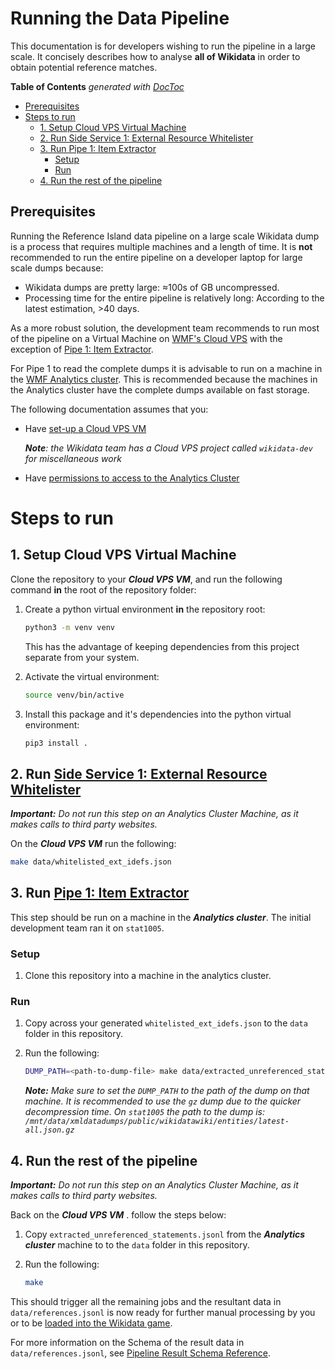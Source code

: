 # Running the Data Pipeline
This documentation is for developers wishing to run the pipeline in a large scale. It concisely describes how to analyse **all of Wikidata** in order to obtain potential reference matches.

<!-- START doctoc generated TOC please keep comment here to allow auto update -->
<!-- DON'T EDIT THIS SECTION, INSTEAD RE-RUN doctoc TO UPDATE -->
**Table of Contents**  *generated with [DocToc](https://github.com/thlorenz/doctoc)*

  - [Prerequisites](#prerequisites)
- [Steps to run](#steps-to-run)
  - [1. Setup Cloud VPS Virtual Machine](#1-setup-cloud-vps-virtual-machine)
  - [2. Run Side Service 1: External Resource Whitelister](#2-run-side-service-1-external-resource-whitelister)
  - [3. Run Pipe 1: Item Extractor](#3-run-pipe-1-item-extractor)
    - [Setup](#setup)
    - [Run](#run)
  - [4. Run the rest of the pipeline](#4-run-the-rest-of-the-pipeline)

<!-- END doctoc generated TOC please keep comment here to allow auto update -->

## Prerequisites

Running the Reference Island data pipeline on a large scale Wikidata dump is a process that requires multiple machines and a length of time. It is **not** recommended to run the entire pipeline on a developer laptop for large scale dumps because:

- Wikidata dumps are pretty large: ≈100s of GB uncompressed.
- Processing time for the entire pipeline is relatively long: According to the latest estimation, >40 days.

As a more robust solution, the development team recommends to run most of the pipeline on a Virtual Machine on [WMF's Cloud VPS](https://wikitech.wikimedia.org/wiki/Portal:Cloud_VPS) with the exception of [Pipe 1: Item Extractor](pipeline.md#pipe-1-item-extractor).

For Pipe 1 to read the complete dumps it is advisable to run on a machine in the [WMF Analytics cluster](https://wikitech.wikimedia.org/wiki/Analytics/Systems/Cluster). This is recommended because the machines in the Analytics cluster have the complete dumps available on fast storage.

The following documentation assumes that you:
- Have [set-up a Cloud VPS VM](https://wikitech.wikimedia.org/wiki/Help:Cloud_VPS_Instances)

    _**Note**: the Wikidata team has a Cloud VPS project called `wikidata-dev` for miscellaneous work_

- Have [permissions to access to the Analytics Cluster](https://wikitech.wikimedia.org/wiki/Analytics/Data_access)

# Steps to run

## 1. Setup Cloud VPS Virtual Machine

Clone the repository to your ***Cloud VPS VM***, and run the following command **in** the root of the repository folder: 

1. Create a python virtual environment **in** the repository root:

   ```bash
   python3 -m venv venv
   ```

   This has the advantage of keeping dependencies from this project separate from your system.

2. Activate the virtual environment:

   ```bash
   source venv/bin/active
   ```

3. Install this package and it's dependencies into the python virtual environment:

   ```bash
   pip3 install .
   ```

   

## 2. Run [Side Service 1: External Resource Whitelister](pipeline.md#ss-1-external-resource-whitelister)

_**Important:** Do not run this step on an Analytics Cluster Machine, as it makes calls to third party websites._

On the ***Cloud VPS VM*** run the following:

```bash
make data/whitelisted_ext_idefs.json
```

## 3. Run [Pipe 1: Item Extractor](pipeline.md#pipe-1-item-extractor)

This step should be run on a machine in the ***Analytics cluster***. The initial development team ran it on `stat1005`.

### Setup

1. Clone this repository into a machine in the analytics cluster.

   <!-- TODO: Get more details from Amir on how he set ran this step in the stat1005 machine -->

### Run

1. Copy across your generated `whitelisted_ext_idefs.json` to the `data` folder in this repository.

2. Run the following:

    ```bash
    DUMP_PATH=<path-to-dump-file> make data/extracted_unreferenced_statements.jsonl
    ```
    
    _**Note:** Make sure to set the `DUMP_PATH` to the path of the dump on that machine. It is recommended to use the `gz` dump due to the quicker decompression time. On `stat1005` the path to the dump is: `/mnt/data/xmldatadumps/public/wikidatawiki/entities/latest-all.json.gz`_

## 4. Run the rest of the pipeline
_**Important:** Do not run this step on an Analytics Cluster Machine, as it makes calls to third party websites._

Back on the ***Cloud VPS VM*** . follow the steps below:

1. Copy `extracted_unreferenced_statements.jsonl` from the ***Analytics cluster*** machine to to the `data` folder in this repository.

2. Run the following:

   ```bash
   make
   ```

This should trigger all the remaining jobs and the resultant data in `data/references.jsonl` is now ready for further
manual processing by you or to be [loaded into the Wikidata game](./wikidata-game.md#updating-the-game-data).

For more information on the Schema of the result data in `data/references.jsonl`, see [Pipeline Result Schema Reference](result.md).